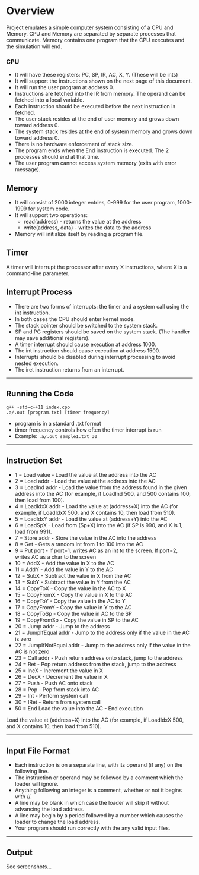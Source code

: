 # Overview

Project emulates a simple computer system consisting of a CPU and Memory.
CPU and Memory are separated by separate processes that communicate.
Memory contains one program that the CPU executes and the simulation will end.

### CPU

  * It will have these registers: PC, SP, IR, AC, X, Y. (These will be ints)
  * It will support the instructions shown on the next page of this document.
  * It will run the user program at address 0.
  * Instructions are fetched into the IR from memory. The operand can be fetched into a local variable.
  * Each instruction should be executed before the next instruction is fetched.
  * The user stack resides at the end of user memory and grows down toward address 0.
  * The system stack resides at the end of system memory and grows down toward address 0.
  * There is no hardware enforcement of stack size.
  * The program ends when the End instruction is executed. The 2 processes should end at that time.
  * The user program cannot access system memory (exits with error message).

## Memory

  * It will consist of 2000 integer entries, 0-999 for the user program, 1000-1999 for system code.
  * It will support two operations:
    * read(address) - returns the value at the address
    * write(address, data) - writes the data to the address
  * Memory will initialize itself by reading a program file.

## Timer

A timer will interrupt the processor after every X instructions, where X is a command-line parameter.

## Interrupt Process
  * There are two forms of interrupts: the timer and a system call using the int instruction.
  * In both cases the CPU should enter kernel mode.
  * The stack pointer should be switched to the system stack.
  * SP and PC registers should be saved on the system stack. (The handler may save additional registers).
  * A timer interrupt should cause execution at address 1000.
  * The int instruction should cause execution at address 1500.
  * Interrupts should be disabled during interrupt processing to avoid nested execution.
  * The iret instruction returns from an interrupt.

---

## Running the Code

```
g++ -std=c++11 index.cpp
.a/.out [program.txt] [timer frequency]
```

* program is in a standard .txt format
* timer frequency controls how often the timer interrupt is run
* Example: `.a/.out sample1.txt 30`

---

## Instruction Set

* 1 = Load value - Load the value at the address into the AC
* 2 = Load addr - Load the value at the address into the AC
* 3 = LoadInd addr - Load the value from the address found in the given address into the AC (for example, if LoadInd 500, and 500 contains 100, then load from 100).
* 4 = LoadIdxX addr - Load the value at (address+X) into the AC (for example, if LoadIdxX 500, and X contains 10, then load from 510).
* 5 = LoadIdxY addr - Load the value at (address+Y) into the AC
* 6 = LoadSpX - Load from (Sp+X) into the AC (if SP is 990, and X is 1, load from 991).
* 7 = Store addr - Store the value in the AC into the address
* 8 = Get - Gets a random int from 1 to 100 into the AC
* 9 = Put port - If port=1, writes AC as an int to the screen. If port=2, writes AC as a char to the screen
* 10 = AddX - Add the value in X to the AC
* 11 = AddY - Add the value in Y to the AC
* 12 = SubX - Subtract the value in X from the AC
* 13 = SubY - Subtract the value in Y from the AC
* 14 = CopyToX - Copy the value in the AC to X
* 15 = CopyFromX - Copy the value in X to the AC
* 16 = CopyToY - Copy the value in the AC to Y
* 17 = CopyFromY - Copy the value in Y to the AC
* 18 = CopyToSp - Copy the value in AC to the SP
* 19 = CopyFromSp - Copy the value in SP to the AC
* 20 = Jump addr - Jump to the address
* 21 = JumpIfEqual addr - Jump to the address only if the value in the AC is zero
* 22 = JumpIfNotEqual addr - Jump to the address only if the value in the AC is not zero
* 23 = Call addr - Push return address onto stack, jump to the address
* 24 = Ret - Pop return address from the stack, jump to the address
* 25 = IncX - Increment the value in X
* 26 = DecX - Decrement the value in X
* 27 = Push - Push AC onto stack
* 28 = Pop - Pop from stack into AC
* 29 = Int - Perform system call
* 30 = IRet - Return from system call
* 50 = End Load the value into the AC - End execution

Load the value at (address+X) into the AC
(for example, if LoadIdxX 500, and X contains 10, then load from 510).

---

## Input File Format

* Each instruction is on a separate line, with its operand (if any) on the following line.
* The instruction or operand may be followed by a comment which the loader will ignore.
* Anything following an integer is a comment, whether or not it begins with //.
* A line may be blank in which case the loader will skip it without advancing the load address.
* A line may begin by a period followed by a number which causes the loader to change the load address.
* Your program should run correctly with the any valid input files.

---

## Output

See screenshots...
